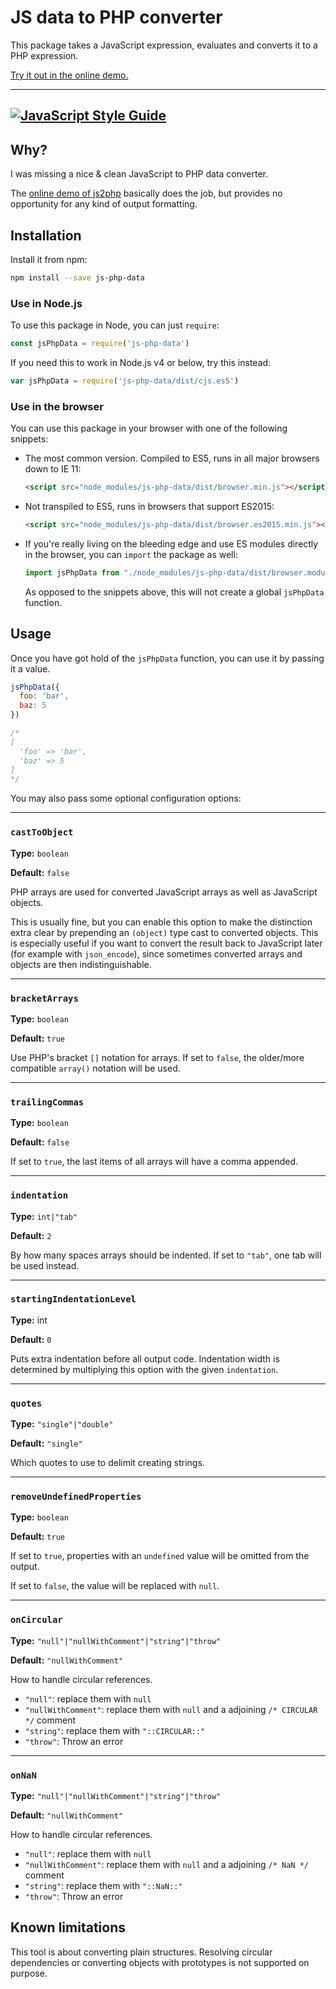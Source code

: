 # JS data to PHP converter

This package takes a JavaScript expression, evaluates and converts it to a PHP expression.

[Try it out in the online demo.](https://loilo.github.io/node-js-php-data/)

---
[![JavaScript Style Guide](https://img.shields.io/badge/code_style-standard-brightgreen.svg)](https://standardjs.com)
---

## Why?

I was missing a nice & clean JavaScript to PHP data converter.

The [online demo of js2php](http://endel.me/js2php/) basically does the job, but provides no opportunity for any kind of output formatting.

## Installation

Install it from npm:

```bash
npm install --save js-php-data
```

### Use in Node.js

To use this package in Node, you can just `require`:

```javascript
const jsPhpData = require('js-php-data')
```

If you need this to work in Node.js v4 or below, try this instead:

```javascript
var jsPhpData = require('js-php-data/dist/cjs.es5')
```

### Use in the browser

You can use this package in your browser with one of the following snippets:

* The most common version. Compiled to ES5, runs in all major browsers down to IE 11:

  ```html
  <script src="node_modules/js-php-data/dist/browser.min.js"></script>
  ```

* Not transpiled to ES5, runs in browsers that support ES2015:

  ```html
  <script src="node_modules/js-php-data/dist/browser.es2015.min.js"></script>
  ```

* If you're really living on the bleeding edge and use ES modules directly in the browser, you can `import` the package as well:

  ```javascript
  import jsPhpData from "./node_modules/js-php-data/dist/browser.module.min.js"
  ```

  As opposed to the snippets above, this will not create a global `jsPhpData` function.


## Usage

Once you have got hold of the `jsPhpData` function, you can use it by passing it a value.

```javascript
jsPhpData({
  foo: 'bar',
  baz: 5
})

/*
[
  'foo' => 'bar',
  'baz' => 5
]
*/
```

You may also pass some optional configuration options:

---

### `castToObject`

**Type:** `boolean`

**Default:** `false`

PHP arrays are used for converted JavaScript arrays as well as JavaScript objects.

This is usually fine, but you can enable this option to make the distinction extra clear by prepending an `(object)` type cast to converted objects. This is especially useful if you want to convert the result back to JavaScript later (for example with `json_encode`), since sometimes converted arrays and objects are then indistinguishable.

---

### `bracketArrays`

**Type:** `boolean`

**Default:** `true`

Use PHP's bracket `[]` notation for arrays. If set to `false`, the older/more compatible `array()` notation will be used.

---

### `trailingCommas`

**Type:** `boolean`

**Default:** `false`

If set to `true`, the last items of all arrays will have a comma appended.

---

### `indentation`

**Type:** `int|"tab"`

**Default:** `2`

By how many spaces arrays should be indented. If set to `"tab"`, one tab will be used instead.

---

### `startingIndentationLevel`

**Type:** int

**Default:** `0`

Puts extra indentation before all output code. Indentation width is determined by multiplying this option with the given `indentation`.

---

### `quotes`

**Type:** `"single"|"double"`

**Default:** `"single"`

Which quotes to use to delimit creating strings.

---

### `removeUndefinedProperties`

**Type:** `boolean`

**Default:** `true`

If set to `true`, properties with an `undefined` value will be omitted from the output.

If set to `false`, the value will be replaced with `null`.

---

### `onCircular`

**Type:** `"null"|"nullWithComment"|"string"|"throw"`

**Default:** `"nullWithComment"`

How to handle circular references.

* `"null"`: replace them with `null`
* `"nullWithComment"`: replace them with `null` and a adjoining `/* CIRCULAR */` comment
* `"string"`: replace them with `"::CIRCULAR::"`
* `"throw"`: Throw an error

---

### `onNaN`

**Type:** `"null"|"nullWithComment"|"string"|"throw"`

**Default:** `"nullWithComment"`

How to handle circular references.

* `"null"`: replace them with `null`
* `"nullWithComment"`: replace them with `null` and a adjoining `/* NaN */` comment
* `"string"`: replace them with `"::NaN::"`
* `"throw"`: Throw an error


## Known limitations

This tool is about converting plain structures. Resolving circular dependencies or converting objects with prototypes is not supported on purpose.
